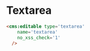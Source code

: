 # Textarea

```html
<cms:editable type='textarea'
    name='textarea'
    no_xss_check='1'
  />
```
